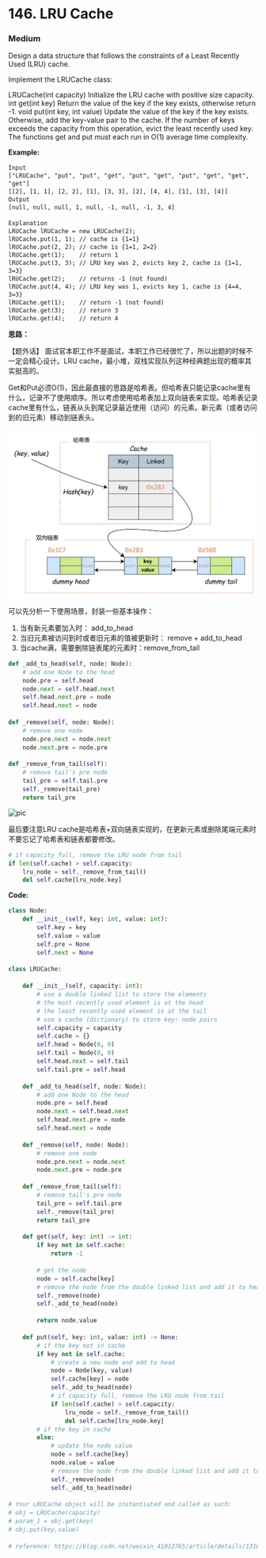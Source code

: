 # 146. LRU Cache
### Medium

Design a data structure that follows the constraints of a Least Recently Used (LRU) cache.

Implement the LRUCache class:

LRUCache(int capacity) Initialize the LRU cache with positive size capacity.
int get(int key) Return the value of the key if the key exists, otherwise return -1.
void put(int key, int value) Update the value of the key if the key exists. Otherwise, add the key-value pair to the cache. If the number of keys exceeds the capacity from this operation, evict the least recently used key.
The functions get and put must each run in O(1) average time complexity.

**Example:**

```
Input
["LRUCache", "put", "put", "get", "put", "get", "put", "get", "get", "get"]
[[2], [1, 1], [2, 2], [1], [3, 3], [2], [4, 4], [1], [3], [4]]
Output
[null, null, null, 1, null, -1, null, -1, 3, 4]

Explanation
LRUCache lRUCache = new LRUCache(2);
lRUCache.put(1, 1); // cache is {1=1}
lRUCache.put(2, 2); // cache is {1=1, 2=2}
lRUCache.get(1);    // return 1
lRUCache.put(3, 3); // LRU key was 2, evicts key 2, cache is {1=1, 3=3}
lRUCache.get(2);    // returns -1 (not found)
lRUCache.put(4, 4); // LRU key was 1, evicts key 1, cache is {4=4, 3=3}
lRUCache.get(1);    // return -1 (not found)
lRUCache.get(3);    // return 3
lRUCache.get(4);    // return 4
```

**思路：**

【题外话】 面试官本职工作不是面试，本职工作已经很忙了，所以出题的时候不一定会精心设计。LRU cache，最小堆，双栈实现队列这种经典题出现的概率其实挺高的。

Get和Put必须O(1)，因此最直接的思路是哈希表。但哈希表只能记录cache里有什么，记录不了使用顺序。所以考虑使用哈希表加上双向链表来实现。哈希表记录cache里有什么，链表从头到尾记录最近使用（访问）的元素。新元素（或者访问到的旧元素）移动到链表头。

![pic](https://github.com/monocosmo/Leetcode/blob/master/Note_pics/lc146_1.PNG)

可以先分析一下使用场景，封装一些基本操作：
1. 当有新元素要加入时： add_to_head
2. 当旧元素被访问到时或者旧元素的值被更新时： remove + add_to_head
3. 当cache满，需要删除链表尾的元素时：remove_from_tail

```python
def _add_to_head(self, node: Node):
    # add one Node to the head
    node.pre = self.head
    node.next = self.head.next
    self.head.next.pre = node
    self.head.next = node

def _remove(self, node: Node):
    # remove one node
    node.pre.next = node.next
    node.next.pre = node.pre

def _remove_from_tail(self):
    # remove tail's pre node
    tail_pre = self.tail.pre
    self._remove(tail_pre)
    return tail_pre
```

![pic](https://github.com/monocosmo/Leetcode/blob/master/Note_pics/lc146_2.PNG)

最后要注意LRU cache是哈希表+双向链表实现的，在更新元素或删除尾端元素时不要忘记了哈希表和链表都要修改。

```python
# if capacity full, remove the LRU node from tail
if len(self.cache) > self.capacity:
    lru_node = self._remove_from_tail()
    del self.cache[lru_node.key]
```


**Code:**
```python
class Node:
    def __init__(self, key: int, value: int):
        self.key = key
        self.value = value
        self.pre = None
        self.next = None

class LRUCache:

    def __init__(self, capacity: int):
        # use a double linked list to store the elements
        # the most recently used element is at the head
        # the least recently used element is at the tail
        # use a cache (dictionary) to store key: node pairs
        self.capacity = capacity
        self.cache = {}
        self.head = Node(0, 0)
        self.tail = Node(0, 0)
        self.head.next = self.tail
        self.tail.pre = self.head
    
    def _add_to_head(self, node: Node):
        # add one Node to the head
        node.pre = self.head
        node.next = self.head.next
        self.head.next.pre = node
        self.head.next = node
    
    def _remove(self, node: Node):
        # remove one node
        node.pre.next = node.next
        node.next.pre = node.pre

    def _remove_from_tail(self):
        # remove tail's pre node
        tail_pre = self.tail.pre
        self._remove(tail_pre)
        return tail_pre

    def get(self, key: int) -> int:
        if key not in self.cache:
            return -1
        
        # get the node
        node = self.cache[key]
        # remove the node from the double linked list and add it to head
        self._remove(node)
        self._add_to_head(node)
        
        return node.value

    def put(self, key: int, value: int) -> None:
        # if the key not in cache
        if key not in self.cache:
            # create a new node and add to head
            node = Node(key, value)
            self.cache[key] = node
            self._add_to_head(node)
            # if capacity full, remove the LRU node from tail
            if len(self.cache) > self.capacity:
                lru_node = self._remove_from_tail()
                del self.cache[lru_node.key]
        # if the key in cache
        else:
            # update the node value
            node = self.cache[key]
            node.value = value
            # remove the node from the double linked list and add it to head
            self._remove(node)
            self._add_to_head(node)

# Your LRUCache object will be instantiated and called as such:
# obj = LRUCache(capacity)
# param_1 = obj.get(key)
# obj.put(key,value)

# reference: https://blog.csdn.net/weixin_41012765/article/details/131639122
```
